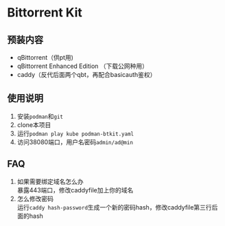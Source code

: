 # Bittorrent Kit

## 预装内容

- qBittorrent（供pt用)
- qBittorrent Enhanced Edition （下载公网种用）
- caddy（反代后面两个qbt，再配合basicauth鉴权）

## 使用说明

1. 安装`podman`和`git`
2. clone本项目
3. 运行`podman play kube podman-btkit.yaml`
4. 访问38080端口，用户名密码`admin/ad@min`

## FAQ
1. 如果需要绑定域名怎么办  
   暴露443端口，修改caddyfile加上你的域名
2. 怎么修改密码  
   运行`caddy hash-password`生成一个新的密码hash，修改caddyfile第三行后面的hash